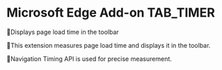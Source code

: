 # Microsoft Edge Add-on TAB_TIMER
🚀Displays page load time in the toolbar

🚀This extension measures page load time and displays it in the toolbar.

🚀Navigation Timing API is used for precise measurement.
